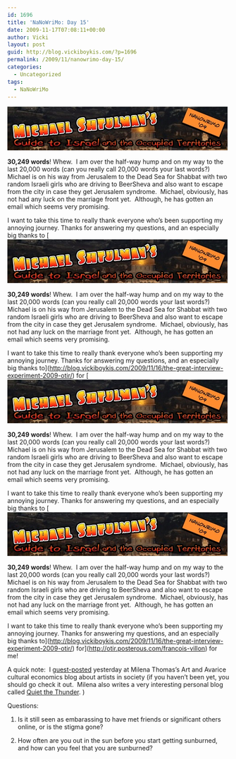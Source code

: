 ```yaml
---
id: 1696
title: 'NaNoWriMo: Day 15'
date: 2009-11-17T07:08:11+00:00
author: Vicki
layout: post
guid: http://blog.vickiboykis.com/?p=1696
permalink: /2009/11/nanowrimo-day-15/
categories:
  - Uncategorized
tags:
  - NaNoWriMo
---
```

[<img class="aligncenter size-full wp-image-1600" title="Page_1" src="https://raw.githubusercontent.com/veekaybee/wlb/gh-pages/assets/images/2009/11/Page_1.jpg" alt="Page_1" width="500" height="100" />](https://raw.githubusercontent.com/veekaybee/wlb/gh-pages/assets/images/2009/11/Page_1.jpg)

**30,249 words**! Whew.  I am over the half-way hump and on my way to the last 20,000 words (can you really call 20,000 words your last words?)  Michael is on his way from Jerusalem to the Dead Sea for Shabbat with two random Israeli girls who are driving to BeerSheva and also want to escape from the city in case they get Jerusalem syndrome.  Michael, obviously, has not had any luck on the marriage front yet.  Although, he has gotten an email which seems very promising.

I want to take this time to really thank everyone who&#8217;s been supporting my annoying journey. Thanks for answering my questions, and an especially big thanks to [[<img class="aligncenter size-full wp-image-1600" title="Page_1" src="https://raw.githubusercontent.com/veekaybee/wlb/gh-pages/assets/images/2009/11/Page_1.jpg" alt="Page_1" width="500" height="100" />](https://raw.githubusercontent.com/veekaybee/wlb/gh-pages/assets/images/2009/11/Page_1.jpg)

**30,249 words**! Whew.  I am over the half-way hump and on my way to the last 20,000 words (can you really call 20,000 words your last words?)  Michael is on his way from Jerusalem to the Dead Sea for Shabbat with two random Israeli girls who are driving to BeerSheva and also want to escape from the city in case they get Jerusalem syndrome.  Michael, obviously, has not had any luck on the marriage front yet.  Although, he has gotten an email which seems very promising.

I want to take this time to really thank everyone who&#8217;s been supporting my annoying journey. Thanks for answering my questions, and an especially big thanks to](http://blog.vickiboykis.com/2009/11/16/the-great-interview-experiment-2009-otir/) for [[<img class="aligncenter size-full wp-image-1600" title="Page_1" src="https://raw.githubusercontent.com/veekaybee/wlb/gh-pages/assets/images/2009/11/Page_1.jpg" alt="Page_1" width="500" height="100" />](https://raw.githubusercontent.com/veekaybee/wlb/gh-pages/assets/images/2009/11/Page_1.jpg)

**30,249 words**! Whew.  I am over the half-way hump and on my way to the last 20,000 words (can you really call 20,000 words your last words?)  Michael is on his way from Jerusalem to the Dead Sea for Shabbat with two random Israeli girls who are driving to BeerSheva and also want to escape from the city in case they get Jerusalem syndrome.  Michael, obviously, has not had any luck on the marriage front yet.  Although, he has gotten an email which seems very promising.

I want to take this time to really thank everyone who&#8217;s been supporting my annoying journey. Thanks for answering my questions, and an especially big thanks to [[<img class="aligncenter size-full wp-image-1600" title="Page_1" src="https://raw.githubusercontent.com/veekaybee/wlb/gh-pages/assets/images/2009/11/Page_1.jpg" alt="Page_1" width="500" height="100" />](https://raw.githubusercontent.com/veekaybee/wlb/gh-pages/assets/images/2009/11/Page_1.jpg)

**30,249 words**! Whew.  I am over the half-way hump and on my way to the last 20,000 words (can you really call 20,000 words your last words?)  Michael is on his way from Jerusalem to the Dead Sea for Shabbat with two random Israeli girls who are driving to BeerSheva and also want to escape from the city in case they get Jerusalem syndrome.  Michael, obviously, has not had any luck on the marriage front yet.  Although, he has gotten an email which seems very promising.

I want to take this time to really thank everyone who&#8217;s been supporting my annoying journey. Thanks for answering my questions, and an especially big thanks to](http://blog.vickiboykis.com/2009/11/16/the-great-interview-experiment-2009-otir/) for](http://otir.posterous.com/francois-villon) for me!

A quick note:  I [guest-posted](http://artandavarice.com/?p=135) yesterday at Milena Thomas&#8217;s Art and Avarice cultural economics blog about artists in society (if you haven&#8217;t been yet, you should go check it out.  Milena also writes a very interesting personal blog called [Quiet the Thunder](http://www.quietthethunder.com/2007/12/my-father-feminist.html). )

Questions:

1. Is it still seen as embarassing to have met friends or significant others online, or is the stigma gone?

2. How often are you out in the sun before you start getting sunburned, and how can you feel that you are sunburned?